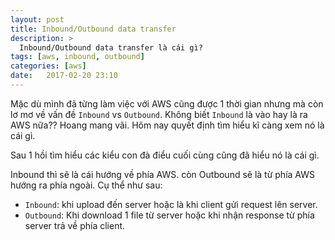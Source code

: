```yaml
---
layout: post
title: Inbound/Outbound data transfer
description: >
  Inbound/Outbound data transfer là cái gì?
tags: [aws, inbound, outbound]
categories: [aws]
date:   2017-02-20 23:10
---
```


Mặc dù mình đã từng làm việc với AWS cũng được 1 thời gian nhưng mà còn lơ mơ về vấn đề `Inbound` vs `Outbound`. Không biết `Inbound` là vào hay là ra AWS nữa?? Hoang mang vãi.
Hôm nay quyết định tìm hiểu kĩ càng xem nó là cái gì.

Sau 1 hồi tìm hiểu các kiểu con đà điểu cuối cùng cũng đã hiểu nó là cái gì.

Inbound thì sẽ là cái hướng về phía AWS. còn Outbound sẽ là từ phía AWS hướng ra phía ngoài.
Cụ thể như sau:

- `Inbound`: khi upload đến server hoặc là khi client gửi request lên server.
- `Outbound`: Khi download 1 file từ server hoặc khi nhận response từ phía server trả về phía client.

